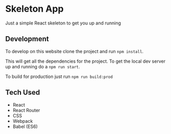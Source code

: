 # Skeleton App

Just a simple React skeleton to get you up and running

## Development

To develop on this website clone the project and run ```npm install```.

This will get all the dependencies for the project. To get the local dev server up and running do a ```npm run start```.

To build for production just run ```npm run build:prod```

## Tech Used

* React
* React Router
* CSS
* Webpack
* Babel (ES6)

